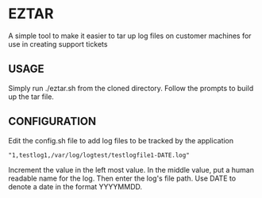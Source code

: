 # EZTAR
A simple tool to make it easier to tar up log files on customer machines for use in creating support tickets

## USAGE
Simply run ./eztar.sh from the cloned directory. Follow the prompts to build up the tar file.

## CONFIGURATION
Edit the config.sh file to add log files to be tracked by the application

```
"1,testlog1,/var/log/logtest/testlogfile1-DATE.log"
```

Increment the value in the left most value.
In the middle value, put a human readable name for the log.
Then enter the log's file path. Use DATE to denote a date in the format YYYYMMDD.
